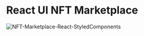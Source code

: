 # React UI NFT Marketplace

![NFT-Marketplace-React-StyledComponents](https://user-images.githubusercontent.com/19800339/146674109-51830bd5-2fec-4924-a830-a6b64cc36516.png)
